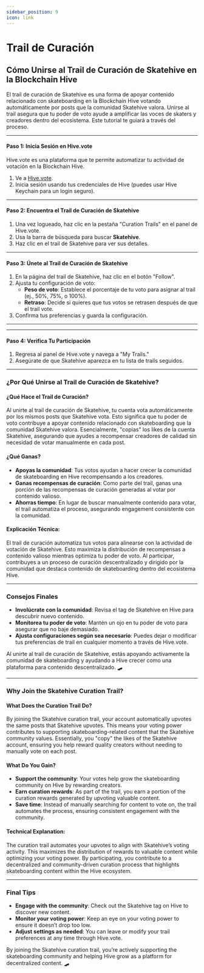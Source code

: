 ```yaml
---
sidebar_position: 9
icon: link
---
```


# Trail de Curación

## Cómo Unirse al Trail de Curación de Skatehive en la Blockchain Hive

El trail de curación de Skatehive es una forma de apoyar contenido relacionado con skateboarding en la Blockchain Hive votando automáticamente por posts que la comunidad Skatehive valora. Unirse al trail asegura que tu poder de voto ayude a amplificar las voces de skaters y creadores dentro del ecosistema. Este tutorial te guiará a través del proceso.

---

#### Paso 1: Inicia Sesión en Hive.vote

Hive.vote es una plataforma que te permite automatizar tu actividad de votación en la Blockchain Hive.

1. Ve a [Hive.vote](https://hive.vote).
2. Inicia sesión usando tus credenciales de Hive (puedes usar Hive Keychain para un login seguro).

---

#### Paso 2: Encuentra el Trail de Curación de Skatehive

1. Una vez logueado, haz clic en la pestaña "Curation Trails" en el panel de Hive.vote.
2. Usa la barra de búsqueda para buscar **Skatehive**.
3. Haz clic en el trail de Skatehive para ver sus detalles.

---

#### Paso 3: Únete al Trail de Curación de Skatehive

1. En la página del trail de Skatehive, haz clic en el botón "Follow".
2. Ajusta tu configuración de voto:
   - **Peso de voto**: Establece el porcentaje de tu voto para asignar al trail (ej., 50%, 75%, o 100%).
   - **Retraso**: Decide si quieres que tus votos se retrasen después de que el trail vote.
3. Confirma tus preferencias y guarda la configuración.

---

---

#### Paso 4: Verifica Tu Participación

1. Regresa al panel de Hive.vote y navega a "My Trails."
2. Asegúrate de que Skatehive aparezca en tu lista de trails seguidos.

---

### ¿Por Qué Unirse al Trail de Curación de Skatehive?

#### ¿Qué Hace el Trail de Curación?

Al unirte al trail de curación de Skatehive, tu cuenta vota automáticamente por los mismos posts que Skatehive vota. Esto significa que tu poder de voto contribuye a apoyar contenido relacionado con skateboarding que la comunidad Skatehive valora. Esencialmente, "copias" los likes de la cuenta Skatehive, asegurando que ayudes a recompensar creadores de calidad sin necesidad de votar manualmente en cada post.

#### ¿Qué Ganas?

- **Apoyas la comunidad**: Tus votos ayudan a hacer crecer la comunidad de skateboarding en Hive recompensando a los creadores.
- **Ganas recompensas de curación**: Como parte del trail, ganas una porción de las recompensas de curación generadas al votar por contenido valioso.
- **Ahorras tiempo**: En lugar de buscar manualmente contenido para votar, el trail automatiza el proceso, asegurando engagement consistente con la comunidad.

#### Explicación Técnica:

El trail de curación automatiza tus votos para alinearse con la actividad de votación de Skatehive. Esto maximiza la distribución de recompensas a contenido valioso mientras optimiza tu poder de voto. Al participar, contribuyes a un proceso de curación descentralizado y dirigido por la comunidad que destaca contenido de skateboarding dentro del ecosistema Hive.

---

### Consejos Finales

- **Involúcrate con la comunidad**: Revisa el tag de Skatehive en Hive para descubrir nuevo contenido.
- **Monitorea tu poder de voto**: Mantén un ojo en tu poder de voto para asegurar que no baje demasiado.
- **Ajusta configuraciones según sea necesario**: Puedes dejar o modificar tus preferencias de trail en cualquier momento a través de Hive.vote.

Al unirte al trail de curación de Skatehive, estás apoyando activamente la comunidad de skateboarding y ayudando a Hive crecer como una plataforma para contenido descentralizado. 🛹

---

### Why Join the Skatehive Curation Trail?

#### What Does the Curation Trail Do?

By joining the Skatehive curation trail, your account automatically upvotes the same posts that Skatehive upvotes. This means your voting power contributes to supporting skateboarding-related content that the Skatehive community values. Essentially, you "copy" the likes of the Skatehive account, ensuring you help reward quality creators without needing to manually vote on each post.

#### What Do You Gain?

- **Support the community**: Your votes help grow the skateboarding community on Hive by rewarding creators.
- **Earn curation rewards**: As part of the trail, you earn a portion of the curation rewards generated by upvoting valuable content.
- **Save time**: Instead of manually searching for content to vote on, the trail automates the process, ensuring consistent engagement with the community.

#### Technical Explanation:

The curation trail automates your upvotes to align with Skatehive’s voting activity. This maximizes the distribution of rewards to valuable content while optimizing your voting power. By participating, you contribute to a decentralized and community-driven curation process that highlights skateboarding content within the Hive ecosystem.

---

### Final Tips

- **Engage with the community**: Check out the Skatehive tag on Hive to discover new content.
- **Monitor your voting power**: Keep an eye on your voting power to ensure it doesn’t drop too low.
- **Adjust settings as needed**: You can leave or modify your trail preferences at any time through Hive.vote.

By joining the Skatehive curation trail, you’re actively supporting the skateboarding community and helping Hive grow as a platform for decentralized content. 🛹
